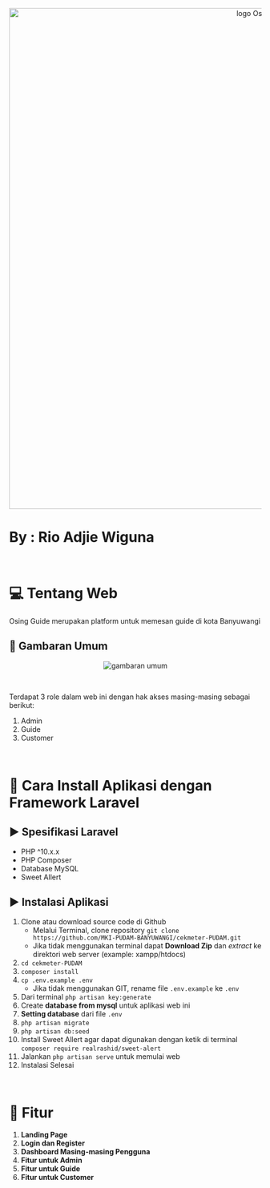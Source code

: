 <p align="center"> 
  <img width="1000" alt="logo Osingguide" src="https://github.com/user-attachments/assets/b6e6d528-3be8-4d41-8880-65cecc0c5005">
</p>

# By   : Rio Adjie Wiguna
<br>

#  💻 Tentang Web
Osing Guide merupakan platform untuk memesan guide di kota Banyuwangi

## 📸 Gambaran Umum 

<p align="center"><img alt="gambaran umum" src="#"></p><br>

Terdapat 3 role dalam web ini dengan hak akses masing-masing sebagai berikut:
1. Admin
2. Guide
3. Customer

<br>

# 📃 Cara Install Aplikasi dengan Framework Laravel

## ▶️ Spesifikasi Laravel

- PHP ^10.x.x
- PHP Composer
- Database MySQL
- Sweet Allert

## ▶️ Instalasi Aplikasi

1. Clone atau download source code di Github
   - Melalui Terminal, clone repository `git clone https://github.com/MKI-PUDAM-BANYUWANGI/cekmeter-PUDAM.git`
   - Jika tidak menggunakan terminal dapat **Download Zip** dan _extract_ ke direktori web server (example: xampp/htdocs)
2. `cd cekmeter-PUDAM`
3. `composer install`
4. `cp .env.example .env`
   - Jika tidak menggunakan GIT,  rename file `.env.example` ke `.env`
5. Dari terminal `php artisan key:generate`
6. Create **database from mysql** untuk aplikasi web ini
7. **Setting database** dari file `.env`
8. `php artisan migrate`
9. `php artisan db:seed`
10. Install Sweet Allert agar dapat digunakan dengan ketik di terminal `composer require realrashid/sweet-alert`
10. Jalankan `php artisan serve` untuk memulai web
11. Instalasi Selesai
<br>

# 📲 Fitur
1. **Landing Page**
2. **Login dan Register**
3. **Dashboard Masing-masing Pengguna**
4. **Fitur untuk Admin**
5. **Fitur untuk Guide**
6. **Fitur untuk Customer**

   
